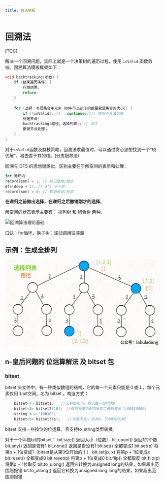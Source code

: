 ```yaml
---
title: 算法模板
---
```




# 回溯法

[TOC]

解决一个回溯问题，实际上就是一个决策树的遍历过程，使用 `isValid` 函数剪枝。回溯算法模板框架如下：

```cpp
void backtracking(参数) {
    if (结束遍历条件) {
        存放结果;
        return;
    }

    for (选择：本层集合中元素（树中节点孩子的数量就是集合的大小）) {
        if (!isValid(..)) 	continue;//// 排除不合法选择
        处理节点;
        backtracking(路径，选择列表); // 深入
        撤销节点处理；
    }
}
```

对于`isValid`函数及剪枝策略，回溯法求最值时，可以通过贪心思想找到一个“较优解”，减去差于其的枝。(分支限界法)

回溯与 DFS 的思想很类似，区别主要在于解空间的表示和处理：

```cpp
for 循环内：
record[son] = 1; // 标记使用/状态
dfs(deep + 1); // dfs 下一层
record[son] = 0; // 取消标记/状态
```

**在递归之前做出选择，在递归之后撤销刚才的选择**。

解空间的状态表示主要有： 排列树 和 组合树 两种。

![回溯算法理论基础](https://img-blog.csdnimg.cn/20210130173631174.png)

口诀：for循环，换子树；递归调用往深溯

## 示例：生成全排列

![img](https://github.com/labuladong/fucking-algorithm/raw/master/pictures/backtracking/3.jpg)

## n-皇后问题的 位运算解法 及 bitset 包

### bitset

bitset 头文件中，有一种类似数组的结构，它的每一个元素只能是０或１，每个元素仅用１bit空间，名为 bitset 。构造方式：

```cpp
    bitset<4> bitset1;　　//无初始化下，默认每一位均为0
    bitset<8> bitset2(16);　//保存长度为8的16的二进制表示：[00010000]
    string s = "10010";
    bitset<8> bitset3(s);　　//长度为10，前补0。[00010010]
```



bitset 支持一些按位的位运算，且支持to_string类型转换。

对于一个叫做bit的bitset：
bit.size()       返回大小（位数）
bit.count()     返回1的个数
bit.any()       返回是否有1
bit.none()      返回是否没有1
bit.set()       全都变成1
bit.set(p)      将第p + 1位变成1（bitset是从第0位开始的！） 
bit.set(p, x)   将第p + 1位变成x
bit.reset()     全都变成0
bit.reset(p)    将第p + 1位变成0
bit.flip()      全都取反
bit.flip(p)     将第p + 1位取反
bit.to_ulong()  返回它转换为unsigned long的结果，如果超出范围则报错
bit.to_ullong() 返回它转换为unsigned long long的结果，如果超出范围则报错

